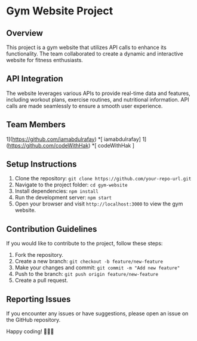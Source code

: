 # Gym Website Project

## Overview

This project is a gym website that utilizes API calls to enhance its functionality. The team collaborated to create a dynamic and interactive website for fitness enthusiasts.

## API Integration

The website leverages various APIs to provide real-time data and features, including workout plans, exercise routines, and nutritional information. API calls are made seamlessly to ensure a smooth user experience.

## Team Members

 1](https://github.com/iamabdulrafay)
 *[ iamabdulrafay]
 1](https://github.com/codeWithHak)
 *[ codeWithHak ]  


## Setup Instructions

1. Clone the repository: `git clone https://github.com/your-repo-url.git`
2. Navigate to the project folder: `cd gym-website`
3. Install dependencies: `npm install`
4. Run the development server: `npm start`
5. Open your browser and visit `http://localhost:3000` to view the gym website.

## Contribution Guidelines

If you would like to contribute to the project, follow these steps:

1. Fork the repository.
2. Create a new branch: `git checkout -b feature/new-feature`
3. Make your changes and commit: `git commit -m "Add new feature"`
4. Push to the branch: `git push origin feature/new-feature`
5. Create a pull request.

## Reporting Issues

If you encounter any issues or have suggestions, please open an issue on the GitHub repository.

Happy coding! 🏋️‍♂️🚀
